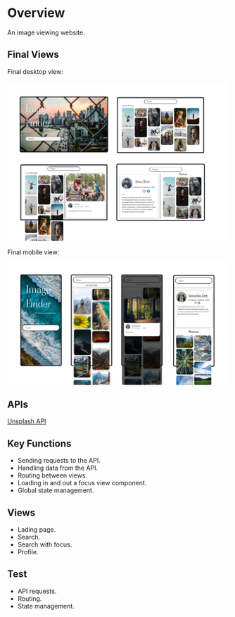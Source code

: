 # Overview

An image viewing website.

<h2>Final Views</h2>

Final desktop view:

![desktop](public\assets\images\overview\Desktop.png "Desktop Overview")

Final mobile view:

![mobile](public\assets\images\overview\Mobile.png "Mobile Overview")

<h2>APIs</h2>

[Unsplash API](https://unsplash.com/developers)

<h2>Key Functions</h2>

* Sending requests to the API.
* Handling data from the API.
* Routing between views.
* Loading in and out a focus view component.
* Global state management.

<h2>Views</h2>

* Lading page.
* Search.
* Search with focus.
* Profile.

<h2>Test</h2>

 * API requests.
 * Routing.
 * State management.